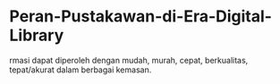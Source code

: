 # Peran-Pustakawan-di-Era-Digital-Library
rmasi dapat diperoleh dengan mudah, murah, cepat, berkualitas, tepat/akurat dalam berbagai kemasan. 
